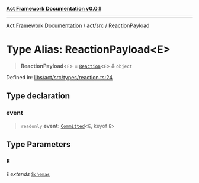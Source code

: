 [**Act Framework Documentation v0.0.1**](README.md)

***

[Act Framework Documentation](README.md) / [act/src](act.src.md) / ReactionPayload

# Type Alias: ReactionPayload\<E\>

> **ReactionPayload**\<`E`\> = [`Reaction`](act.src.TypeAlias.Reaction.md)\<`E`\> & `object`

Defined in: [libs/act/src/types/reaction.ts:24](https://github.com/Rotorsoft/act-root/blob/62fab56d51bbe483c1ba64b9cb3720e282a9a947/libs/act/src/types/reaction.ts#L24)

## Type declaration

### event

> `readonly` **event**: [`Committed`](act.src.TypeAlias.Committed.md)\<`E`, keyof `E`\>

## Type Parameters

### E

`E` *extends* [`Schemas`](act.src.TypeAlias.Schemas.md)
